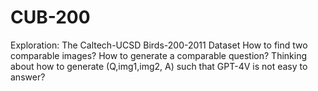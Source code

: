 # CUB-200
Exploration: The Caltech-UCSD Birds-200-2011 Dataset How to find two comparable images? How to generate a comparable question? Thinking about how to generate (Q,img1,img2, A) such that GPT-4V is not easy to answer?
